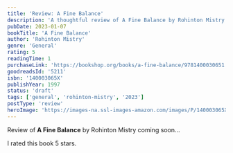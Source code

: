```yaml
---
title: 'Review: A Fine Balance'
description: 'A thoughtful review of A Fine Balance by Rohinton Mistry'
pubDate: 2023-01-07
bookTitle: 'A Fine Balance'
author: 'Rohinton Mistry'
genre: 'General'
rating: 5
readingTime: 1
purchaseLink: 'https://bookshop.org/books/a-fine-balance/9781400030651'
goodreadsId: '5211'
isbn: '140003065X'
publishYear: 1997
status: 'draft'
tags: ['general', 'rohinton-mistry', '2023']
postType: 'review'
heroImage: 'https://images-na.ssl-images-amazon.com/images/P/140003065X.01.L.jpg'
---
```


Review of **A Fine Balance** by Rohinton Mistry coming soon...

I rated this book 5 stars.